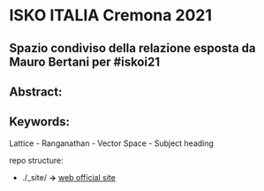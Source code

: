# ISKO ITALIA Cremona 2021
## Spazio condiviso della relazione esposta da Mauro Bertani per #iskoi21

## Abstract: 

## Keywords:
Lattice - Ranganathan - Vector Space - Subject heading

repo structure:
 * ./_site/ **->** [web official site](https://bertanimauro.github.io/ISKOICremona21/)
 
